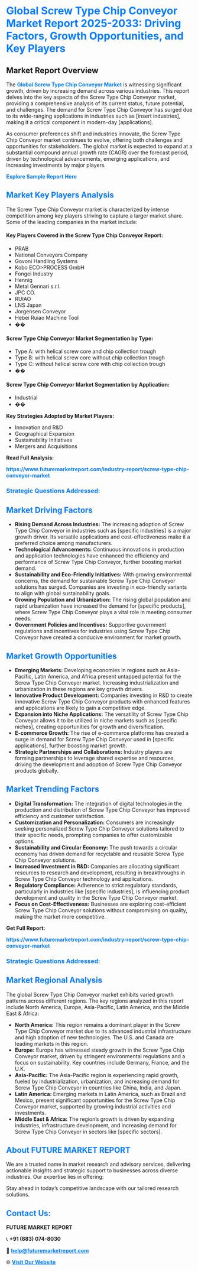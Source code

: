 <h1 style="color: #007BFF;">Global Screw Type Chip Conveyor Market Report 2025-2033: Driving Factors, Growth Opportunities, and Key Players</h1>

<section id="overview">
<h2>Market Report Overview</h2>
<p>The <a href="https://www.futuremarketreport.com/industry-report/screw-type-chip-conveyor-market" style="color: #007BFF; text-decoration: none;"><strong>Global Screw Type Chip Conveyor Market</strong></a> is witnessing significant growth, driven by increasing demand across various industries. This report delves into the key aspects of the Screw Type Chip Conveyor market, providing a comprehensive analysis of its current status, future potential, and challenges. The demand for Screw Type Chip Conveyor has surged due to its wide-ranging applications in industries such as [insert industries], making it a critical component in modern-day [applications].</p>
<p>As consumer preferences shift and industries innovate, the Screw Type Chip Conveyor market continues to evolve, offering both challenges and opportunities for stakeholders. The global market is expected to expand at a substantial compound annual growth rate (CAGR) over the forecast period, driven by technological advancements, emerging applications, and increasing investments by major players.</p>
</section>

<section id="overview">
<p><a href="https://www.futuremarketreport.com/request-sample/reportId=118177" style="color: #007BFF; text-decoration: none;"><strong>Explore Sample Report Here</strong></a></p>
</section>

<section id="key-players">
<h2 style="color: #007BFF;">Market Key Players Analysis</h2>
<p>The Screw Type Chip Conveyor market is characterized by intense competition among key players striving to capture a larger market share. Some of the leading companies in the market include:</p>
<h4>Key Players Covered in the Screw Type Chip Conveyor Report:</h4>
<ul><li>PRAB</li><li>National Conveyors Company</li><li>Govoni Handling Systems</li><li>Kobo ECO&gt;PROCESS GmbH</li><li>Fongei Industry</li><li>Hennig</li><li>Metal Gennari s.r.l.</li><li>JPC CO.</li><li>RUIAO</li><li>LNS Japan</li><li>Jorgensen Conveyor</li><li>Hebei Ruiao Machine Tool</li><li>��</li></ul>
<h4>Screw Type Chip Conveyor Market Segmentation by Type:</h4>
<ul><li>Type A: with helical screw core and chip collection trough</li><li>Type B: with helical screw core without chip collection trough</li><li>Type C: without helical screw core with chip collection trough</li><li>��</li></ul>

<h4>Screw Type Chip Conveyor Market Segmentation by Application:</h4>
<ul><li>Industrial</li><li>��</li></ul>
<p><strong>Key Strategies Adopted by Market Players:</strong></p>
<ul>
<li>Innovation and R&D</li>
<li>Geographical Expansion</li>
<li>Sustainability Initiatives</li>
<li>Mergers and Acquisitions</li>
</ul>
</section>

<section>
<p><strong>Read Full Analysis: </strong></p><a href="https://www.futuremarketreport.com/industry-report/screw-type-chip-conveyor-market" style="color: #007BFF; text-decoration: none;"><strong>https://www.futuremarketreport.com/industry-report/screw-type-chip-conveyor-market</strong></a>
<h3 style="color: #007BFF;">Strategic Questions Addressed:</h3>
</section>

<section id="driving-factors">
<h2 style="color: #007BFF;">Market Driving Factors</h2>
<ul>
<li><strong>Rising Demand Across Industries:</strong> The increasing adoption of Screw Type Chip Conveyor in industries such as [specific industries] is a major growth driver. Its versatile applications and cost-effectiveness make it a preferred choice among manufacturers.</li>
<li><strong>Technological Advancements:</strong> Continuous innovations in production and application technologies have enhanced the efficiency and performance of Screw Type Chip Conveyor, further boosting market demand.</li>
<li><strong>Sustainability and Eco-Friendly Initiatives:</strong> With growing environmental concerns, the demand for sustainable Screw Type Chip Conveyor solutions has surged. Companies are investing in eco-friendly variants to align with global sustainability goals.</li>
<li><strong>Growing Population and Urbanization:</strong> The rising global population and rapid urbanization have increased the demand for [specific products], where Screw Type Chip Conveyor plays a vital role in meeting consumer needs.</li>
<li><strong>Government Policies and Incentives:</strong> Supportive government regulations and incentives for industries using Screw Type Chip Conveyor have created a conducive environment for market growth.</li>
</ul>
</section>

<section id="growth-opportunities">
<h2 style="color: #007BFF;">Market Growth Opportunities</h2>
<ul>
<li><strong>Emerging Markets:</strong> Developing economies in regions such as Asia-Pacific, Latin America, and Africa present untapped potential for the Screw Type Chip Conveyor market. Increasing industrialization and urbanization in these regions are key growth drivers.</li>
<li><strong>Innovative Product Development:</strong> Companies investing in R&D to create innovative Screw Type Chip Conveyor products with enhanced features and applications are likely to gain a competitive edge.</li>
<li><strong>Expansion into Niche Applications:</strong> The versatility of Screw Type Chip Conveyor allows it to be utilized in niche markets such as [specific niches], creating opportunities for growth and diversification.</li>
<li><strong>E-commerce Growth:</strong> The rise of e-commerce platforms has created a surge in demand for Screw Type Chip Conveyor used in [specific applications], further boosting market growth.</li>
<li><strong>Strategic Partnerships and Collaborations:</strong> Industry players are forming partnerships to leverage shared expertise and resources, driving the development and adoption of Screw Type Chip Conveyor products globally.</li>
</ul>
</section>

<section id="trending-factors">
<h2 style="color: #007BFF;">Market Trending Factors</h2>
<ul>
<li><strong>Digital Transformation:</strong> The integration of digital technologies in the production and distribution of Screw Type Chip Conveyor has improved efficiency and customer satisfaction.</li>
<li><strong>Customization and Personalization:</strong> Consumers are increasingly seeking personalized Screw Type Chip Conveyor solutions tailored to their specific needs, prompting companies to offer customizable options.</li>
<li><strong>Sustainability and Circular Economy:</strong> The push towards a circular economy has driven demand for recyclable and reusable Screw Type Chip Conveyor solutions.</li>
<li><strong>Increased Investment in R&D:</strong> Companies are allocating significant resources to research and development, resulting in breakthroughs in Screw Type Chip Conveyor technology and applications.</li>
<li><strong>Regulatory Compliance:</strong> Adherence to strict regulatory standards, particularly in industries like [specific industries], is influencing product development and quality in the Screw Type Chip Conveyor market.</li>
<li><strong>Focus on Cost-Effectiveness:</strong> Businesses are exploring cost-efficient Screw Type Chip Conveyor solutions without compromising on quality, making the market more competitive.</li>
</ul>
</section>

<section>
<p><strong>Get Full Report: </strong></p><a href="https://www.futuremarketreport.com/industry-report/screw-type-chip-conveyor-market" style="color: #007BFF; text-decoration: none;"><strong>https://www.futuremarketreport.com/industry-report/screw-type-chip-conveyor-market</strong></a>
<h3 style="color: #007BFF;">Strategic Questions Addressed:</h3>
</section>


<section id="regional-analysis">
<h2 style="color: #007BFF;">Market Regional Analysis</h2>
<p>The global Screw Type Chip Conveyor market exhibits varied growth patterns across different regions. The key regions analyzed in this report include North America, Europe, Asia-Pacific, Latin America, and the Middle East & Africa:</p>
<ul>
<li><strong>North America:</strong> This region remains a dominant player in the Screw Type Chip Conveyor market due to its advanced industrial infrastructure and high adoption of new technologies. The U.S. and Canada are leading markets in this region.</li>
<li><strong>Europe:</strong> Europe has witnessed steady growth in the Screw Type Chip Conveyor market, driven by stringent environmental regulations and a focus on sustainability. Key countries include Germany, France, and the U.K.</li>
<li><strong>Asia-Pacific:</strong> The Asia-Pacific region is experiencing rapid growth, fueled by industrialization, urbanization, and increasing demand for Screw Type Chip Conveyor in countries like China, India, and Japan.</li>
<li><strong>Latin America:</strong> Emerging markets in Latin America, such as Brazil and Mexico, present significant opportunities for the Screw Type Chip Conveyor market, supported by growing industrial activities and investments.</li>
<li><strong>Middle East & Africa:</strong> The region’s growth is driven by expanding industries, infrastructure development, and increasing demand for Screw Type Chip Conveyor in sectors like [specific sectors].</li>
</ul>
</section>

<footer>
<h2 style="color: #007BFF;">About FUTURE MARKET REPORT</h2>
<p>We are a trusted name in market research and advisory services, delivering actionable insights and strategic support to businesses across diverse industries. Our expertise lies in offering:</p>

<p>Stay ahead in today’s competitive landscape with our tailored research solutions.</p>

<h2 style="color: #007BFF;">Contact Us:</h2>
<p><strong>FUTURE MARKET REPORT</strong></p>
<p>📞 <strong>+91 (883) 074-8030</strong></p>
<p>📧 <strong><a href="mailto:help@futuremarketreport.com" style="color: #007BFF;">help@futuremarketreport.com</a></strong></p>
<p>🌐 <strong><a href="https://www.futuremarketreport.com/" style="color: #007BFF;">Visit Our Website</a></strong></p>
</footer>